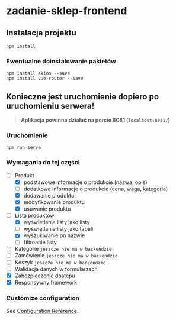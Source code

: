 # zadanie-sklep-frontend

## Instalacja projektu
```
npm install
```

### Ewentualne doinstalowanie pakietów
```
npm install axios --save
npm install vue-router --save
```
## Konieczne jest uruchomienie dopiero po uruchomieniu serwera!
> **Aplikacja powinna działać na porcie 8081 (`localhost:8081/`)**

### Uruchomienie
```
npm run serve
```

### Wymagania do tej części
- [ ] Produkt
  - [x] podstawowe informacje o produkcie (nazwa, opis)
  - [ ] dodatkowe informacje o produkcie (cena, waga, kategoria)
  - [x] dodawanie produktu
  - [x] modyfikowanie produktu
  - [x] usuwanie produktu
- [ ] Lista produktów
  - [x] wyświetlanie listy jako listy
  - [ ] wyświetlanie listy jako tabeli
  - [x] wyszukiwanie po nazwie
  - [ ] filtroanie listy
- [ ] Kategorie `jeszcze nie ma w backendzie`
- [ ] Zamówienie `jeszcze nie ma w backendzie`
- [ ] Koszyk `jeszcze nie ma w backendzie`
- [ ] Walidacja danych w formularzach
- [x] Zabezpieczenie dostępu
- [x] Responsywny framework

### Customize configuration
See [Configuration Reference](https://cli.vuejs.org/config/).
